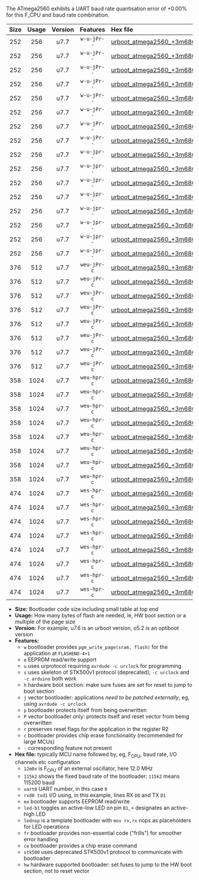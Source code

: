 The ATmega2560 exhibits a UART baud rate quantisation error of +0.00% for this F_CPU and baud rate combination.

|Size|Usage|Version|Features|Hex file|
|:-:|:-:|:-:|:-:|:--|
|252|256|u7.7|`w-u-jPr--`|[urboot_atmega2560_+3m6864x_+230k4_uart0_rxe0_txe1_led+b7.hex](https://raw.githubusercontent.com/stefanrueger/urboot.hex/main/mcus/atmega2560/external_oscillator/fcpu_+3m6864x/br_+230k4/urboot_atmega2560_+3m6864x_+230k4_uart0_rxe0_txe1_led+b7.hex)|
|252|256|u7.7|`w-u-jPr--`|[urboot_atmega2560_+3m6864x_+230k4_uart0_rxe0_txe1_lednop.hex](https://raw.githubusercontent.com/stefanrueger/urboot.hex/main/mcus/atmega2560/external_oscillator/fcpu_+3m6864x/br_+230k4/urboot_atmega2560_+3m6864x_+230k4_uart0_rxe0_txe1_lednop.hex)|
|252|256|u7.7|`w-u-jPr--`|[urboot_atmega2560_+3m6864x_+230k4_uart1_rxd2_txd3_led+b7.hex](https://raw.githubusercontent.com/stefanrueger/urboot.hex/main/mcus/atmega2560/external_oscillator/fcpu_+3m6864x/br_+230k4/urboot_atmega2560_+3m6864x_+230k4_uart1_rxd2_txd3_led+b7.hex)|
|252|256|u7.7|`w-u-jPr--`|[urboot_atmega2560_+3m6864x_+230k4_uart1_rxd2_txd3_lednop.hex](https://raw.githubusercontent.com/stefanrueger/urboot.hex/main/mcus/atmega2560/external_oscillator/fcpu_+3m6864x/br_+230k4/urboot_atmega2560_+3m6864x_+230k4_uart1_rxd2_txd3_lednop.hex)|
|252|256|u7.7|`w-u-jPr--`|[urboot_atmega2560_+3m6864x_+230k4_uart2_rxh0_txh1_led+b7.hex](https://raw.githubusercontent.com/stefanrueger/urboot.hex/main/mcus/atmega2560/external_oscillator/fcpu_+3m6864x/br_+230k4/urboot_atmega2560_+3m6864x_+230k4_uart2_rxh0_txh1_led+b7.hex)|
|252|256|u7.7|`w-u-jPr--`|[urboot_atmega2560_+3m6864x_+230k4_uart2_rxh0_txh1_lednop.hex](https://raw.githubusercontent.com/stefanrueger/urboot.hex/main/mcus/atmega2560/external_oscillator/fcpu_+3m6864x/br_+230k4/urboot_atmega2560_+3m6864x_+230k4_uart2_rxh0_txh1_lednop.hex)|
|252|256|u7.7|`w-u-jPr--`|[urboot_atmega2560_+3m6864x_+230k4_uart3_rxj0_txj1_led+b7.hex](https://raw.githubusercontent.com/stefanrueger/urboot.hex/main/mcus/atmega2560/external_oscillator/fcpu_+3m6864x/br_+230k4/urboot_atmega2560_+3m6864x_+230k4_uart3_rxj0_txj1_led+b7.hex)|
|252|256|u7.7|`w-u-jPr--`|[urboot_atmega2560_+3m6864x_+230k4_uart3_rxj0_txj1_lednop.hex](https://raw.githubusercontent.com/stefanrueger/urboot.hex/main/mcus/atmega2560/external_oscillator/fcpu_+3m6864x/br_+230k4/urboot_atmega2560_+3m6864x_+230k4_uart3_rxj0_txj1_lednop.hex)|
|252|256|u7.7|`w-u-jpr--`|[urboot_atmega2560_+3m6864x_+230k4_uart0_rxe0_txe1_led+b7_fr.hex](https://raw.githubusercontent.com/stefanrueger/urboot.hex/main/mcus/atmega2560/external_oscillator/fcpu_+3m6864x/br_+230k4/urboot_atmega2560_+3m6864x_+230k4_uart0_rxe0_txe1_led+b7_fr.hex)|
|252|256|u7.7|`w-u-jpr--`|[urboot_atmega2560_+3m6864x_+230k4_uart0_rxe0_txe1_lednop_fr.hex](https://raw.githubusercontent.com/stefanrueger/urboot.hex/main/mcus/atmega2560/external_oscillator/fcpu_+3m6864x/br_+230k4/urboot_atmega2560_+3m6864x_+230k4_uart0_rxe0_txe1_lednop_fr.hex)|
|252|256|u7.7|`w-u-jpr--`|[urboot_atmega2560_+3m6864x_+230k4_uart1_rxd2_txd3_led+b7_fr.hex](https://raw.githubusercontent.com/stefanrueger/urboot.hex/main/mcus/atmega2560/external_oscillator/fcpu_+3m6864x/br_+230k4/urboot_atmega2560_+3m6864x_+230k4_uart1_rxd2_txd3_led+b7_fr.hex)|
|252|256|u7.7|`w-u-jpr--`|[urboot_atmega2560_+3m6864x_+230k4_uart1_rxd2_txd3_lednop_fr.hex](https://raw.githubusercontent.com/stefanrueger/urboot.hex/main/mcus/atmega2560/external_oscillator/fcpu_+3m6864x/br_+230k4/urboot_atmega2560_+3m6864x_+230k4_uart1_rxd2_txd3_lednop_fr.hex)|
|252|256|u7.7|`w-u-jpr--`|[urboot_atmega2560_+3m6864x_+230k4_uart2_rxh0_txh1_led+b7_fr.hex](https://raw.githubusercontent.com/stefanrueger/urboot.hex/main/mcus/atmega2560/external_oscillator/fcpu_+3m6864x/br_+230k4/urboot_atmega2560_+3m6864x_+230k4_uart2_rxh0_txh1_led+b7_fr.hex)|
|252|256|u7.7|`w-u-jpr--`|[urboot_atmega2560_+3m6864x_+230k4_uart2_rxh0_txh1_lednop_fr.hex](https://raw.githubusercontent.com/stefanrueger/urboot.hex/main/mcus/atmega2560/external_oscillator/fcpu_+3m6864x/br_+230k4/urboot_atmega2560_+3m6864x_+230k4_uart2_rxh0_txh1_lednop_fr.hex)|
|252|256|u7.7|`w-u-jpr--`|[urboot_atmega2560_+3m6864x_+230k4_uart3_rxj0_txj1_led+b7_fr.hex](https://raw.githubusercontent.com/stefanrueger/urboot.hex/main/mcus/atmega2560/external_oscillator/fcpu_+3m6864x/br_+230k4/urboot_atmega2560_+3m6864x_+230k4_uart3_rxj0_txj1_led+b7_fr.hex)|
|252|256|u7.7|`w-u-jpr--`|[urboot_atmega2560_+3m6864x_+230k4_uart3_rxj0_txj1_lednop_fr.hex](https://raw.githubusercontent.com/stefanrueger/urboot.hex/main/mcus/atmega2560/external_oscillator/fcpu_+3m6864x/br_+230k4/urboot_atmega2560_+3m6864x_+230k4_uart3_rxj0_txj1_lednop_fr.hex)|
|376|512|u7.7|`weu-jPr-c`|[urboot_atmega2560_+3m6864x_+230k4_uart0_rxe0_txe1_ee_led+b7_fr_ce.hex](https://raw.githubusercontent.com/stefanrueger/urboot.hex/main/mcus/atmega2560/external_oscillator/fcpu_+3m6864x/br_+230k4/urboot_atmega2560_+3m6864x_+230k4_uart0_rxe0_txe1_ee_led+b7_fr_ce.hex)|
|376|512|u7.7|`weu-jPr-c`|[urboot_atmega2560_+3m6864x_+230k4_uart0_rxe0_txe1_ee_lednop_fr_ce.hex](https://raw.githubusercontent.com/stefanrueger/urboot.hex/main/mcus/atmega2560/external_oscillator/fcpu_+3m6864x/br_+230k4/urboot_atmega2560_+3m6864x_+230k4_uart0_rxe0_txe1_ee_lednop_fr_ce.hex)|
|376|512|u7.7|`weu-jPr-c`|[urboot_atmega2560_+3m6864x_+230k4_uart1_rxd2_txd3_ee_led+b7_fr_ce.hex](https://raw.githubusercontent.com/stefanrueger/urboot.hex/main/mcus/atmega2560/external_oscillator/fcpu_+3m6864x/br_+230k4/urboot_atmega2560_+3m6864x_+230k4_uart1_rxd2_txd3_ee_led+b7_fr_ce.hex)|
|376|512|u7.7|`weu-jPr-c`|[urboot_atmega2560_+3m6864x_+230k4_uart1_rxd2_txd3_ee_lednop_fr_ce.hex](https://raw.githubusercontent.com/stefanrueger/urboot.hex/main/mcus/atmega2560/external_oscillator/fcpu_+3m6864x/br_+230k4/urboot_atmega2560_+3m6864x_+230k4_uart1_rxd2_txd3_ee_lednop_fr_ce.hex)|
|376|512|u7.7|`weu-jPr-c`|[urboot_atmega2560_+3m6864x_+230k4_uart2_rxh0_txh1_ee_led+b7_fr_ce.hex](https://raw.githubusercontent.com/stefanrueger/urboot.hex/main/mcus/atmega2560/external_oscillator/fcpu_+3m6864x/br_+230k4/urboot_atmega2560_+3m6864x_+230k4_uart2_rxh0_txh1_ee_led+b7_fr_ce.hex)|
|376|512|u7.7|`weu-jPr-c`|[urboot_atmega2560_+3m6864x_+230k4_uart2_rxh0_txh1_ee_lednop_fr_ce.hex](https://raw.githubusercontent.com/stefanrueger/urboot.hex/main/mcus/atmega2560/external_oscillator/fcpu_+3m6864x/br_+230k4/urboot_atmega2560_+3m6864x_+230k4_uart2_rxh0_txh1_ee_lednop_fr_ce.hex)|
|376|512|u7.7|`weu-jPr-c`|[urboot_atmega2560_+3m6864x_+230k4_uart3_rxj0_txj1_ee_led+b7_fr_ce.hex](https://raw.githubusercontent.com/stefanrueger/urboot.hex/main/mcus/atmega2560/external_oscillator/fcpu_+3m6864x/br_+230k4/urboot_atmega2560_+3m6864x_+230k4_uart3_rxj0_txj1_ee_led+b7_fr_ce.hex)|
|376|512|u7.7|`weu-jPr-c`|[urboot_atmega2560_+3m6864x_+230k4_uart3_rxj0_txj1_ee_lednop_fr_ce.hex](https://raw.githubusercontent.com/stefanrueger/urboot.hex/main/mcus/atmega2560/external_oscillator/fcpu_+3m6864x/br_+230k4/urboot_atmega2560_+3m6864x_+230k4_uart3_rxj0_txj1_ee_lednop_fr_ce.hex)|
|358|1024|u7.7|`weu-hpr-c`|[urboot_atmega2560_+3m6864x_+230k4_uart0_rxe0_txe1_ee_led+b7_fr_ce_hw.hex](https://raw.githubusercontent.com/stefanrueger/urboot.hex/main/mcus/atmega2560/external_oscillator/fcpu_+3m6864x/br_+230k4/urboot_atmega2560_+3m6864x_+230k4_uart0_rxe0_txe1_ee_led+b7_fr_ce_hw.hex)|
|358|1024|u7.7|`weu-hpr-c`|[urboot_atmega2560_+3m6864x_+230k4_uart0_rxe0_txe1_ee_lednop_fr_ce_hw.hex](https://raw.githubusercontent.com/stefanrueger/urboot.hex/main/mcus/atmega2560/external_oscillator/fcpu_+3m6864x/br_+230k4/urboot_atmega2560_+3m6864x_+230k4_uart0_rxe0_txe1_ee_lednop_fr_ce_hw.hex)|
|358|1024|u7.7|`weu-hpr-c`|[urboot_atmega2560_+3m6864x_+230k4_uart1_rxd2_txd3_ee_led+b7_fr_ce_hw.hex](https://raw.githubusercontent.com/stefanrueger/urboot.hex/main/mcus/atmega2560/external_oscillator/fcpu_+3m6864x/br_+230k4/urboot_atmega2560_+3m6864x_+230k4_uart1_rxd2_txd3_ee_led+b7_fr_ce_hw.hex)|
|358|1024|u7.7|`weu-hpr-c`|[urboot_atmega2560_+3m6864x_+230k4_uart1_rxd2_txd3_ee_lednop_fr_ce_hw.hex](https://raw.githubusercontent.com/stefanrueger/urboot.hex/main/mcus/atmega2560/external_oscillator/fcpu_+3m6864x/br_+230k4/urboot_atmega2560_+3m6864x_+230k4_uart1_rxd2_txd3_ee_lednop_fr_ce_hw.hex)|
|358|1024|u7.7|`weu-hpr-c`|[urboot_atmega2560_+3m6864x_+230k4_uart2_rxh0_txh1_ee_led+b7_fr_ce_hw.hex](https://raw.githubusercontent.com/stefanrueger/urboot.hex/main/mcus/atmega2560/external_oscillator/fcpu_+3m6864x/br_+230k4/urboot_atmega2560_+3m6864x_+230k4_uart2_rxh0_txh1_ee_led+b7_fr_ce_hw.hex)|
|358|1024|u7.7|`weu-hpr-c`|[urboot_atmega2560_+3m6864x_+230k4_uart2_rxh0_txh1_ee_lednop_fr_ce_hw.hex](https://raw.githubusercontent.com/stefanrueger/urboot.hex/main/mcus/atmega2560/external_oscillator/fcpu_+3m6864x/br_+230k4/urboot_atmega2560_+3m6864x_+230k4_uart2_rxh0_txh1_ee_lednop_fr_ce_hw.hex)|
|358|1024|u7.7|`weu-hpr-c`|[urboot_atmega2560_+3m6864x_+230k4_uart3_rxj0_txj1_ee_led+b7_fr_ce_hw.hex](https://raw.githubusercontent.com/stefanrueger/urboot.hex/main/mcus/atmega2560/external_oscillator/fcpu_+3m6864x/br_+230k4/urboot_atmega2560_+3m6864x_+230k4_uart3_rxj0_txj1_ee_led+b7_fr_ce_hw.hex)|
|358|1024|u7.7|`weu-hpr-c`|[urboot_atmega2560_+3m6864x_+230k4_uart3_rxj0_txj1_ee_lednop_fr_ce_hw.hex](https://raw.githubusercontent.com/stefanrueger/urboot.hex/main/mcus/atmega2560/external_oscillator/fcpu_+3m6864x/br_+230k4/urboot_atmega2560_+3m6864x_+230k4_uart3_rxj0_txj1_ee_lednop_fr_ce_hw.hex)|
|474|1024|u7.7|`wes-hpr-c`|[urboot_atmega2560_+3m6864x_+230k4_uart0_rxe0_txe1_ee_led+b7_fr_ce_stk500_hw.hex](https://raw.githubusercontent.com/stefanrueger/urboot.hex/main/mcus/atmega2560/external_oscillator/fcpu_+3m6864x/br_+230k4/urboot_atmega2560_+3m6864x_+230k4_uart0_rxe0_txe1_ee_led+b7_fr_ce_stk500_hw.hex)|
|474|1024|u7.7|`wes-hpr-c`|[urboot_atmega2560_+3m6864x_+230k4_uart0_rxe0_txe1_ee_lednop_fr_ce_stk500_hw.hex](https://raw.githubusercontent.com/stefanrueger/urboot.hex/main/mcus/atmega2560/external_oscillator/fcpu_+3m6864x/br_+230k4/urboot_atmega2560_+3m6864x_+230k4_uart0_rxe0_txe1_ee_lednop_fr_ce_stk500_hw.hex)|
|474|1024|u7.7|`wes-hpr-c`|[urboot_atmega2560_+3m6864x_+230k4_uart1_rxd2_txd3_ee_led+b7_fr_ce_stk500_hw.hex](https://raw.githubusercontent.com/stefanrueger/urboot.hex/main/mcus/atmega2560/external_oscillator/fcpu_+3m6864x/br_+230k4/urboot_atmega2560_+3m6864x_+230k4_uart1_rxd2_txd3_ee_led+b7_fr_ce_stk500_hw.hex)|
|474|1024|u7.7|`wes-hpr-c`|[urboot_atmega2560_+3m6864x_+230k4_uart1_rxd2_txd3_ee_lednop_fr_ce_stk500_hw.hex](https://raw.githubusercontent.com/stefanrueger/urboot.hex/main/mcus/atmega2560/external_oscillator/fcpu_+3m6864x/br_+230k4/urboot_atmega2560_+3m6864x_+230k4_uart1_rxd2_txd3_ee_lednop_fr_ce_stk500_hw.hex)|
|474|1024|u7.7|`wes-hpr-c`|[urboot_atmega2560_+3m6864x_+230k4_uart2_rxh0_txh1_ee_led+b7_fr_ce_stk500_hw.hex](https://raw.githubusercontent.com/stefanrueger/urboot.hex/main/mcus/atmega2560/external_oscillator/fcpu_+3m6864x/br_+230k4/urboot_atmega2560_+3m6864x_+230k4_uart2_rxh0_txh1_ee_led+b7_fr_ce_stk500_hw.hex)|
|474|1024|u7.7|`wes-hpr-c`|[urboot_atmega2560_+3m6864x_+230k4_uart2_rxh0_txh1_ee_lednop_fr_ce_stk500_hw.hex](https://raw.githubusercontent.com/stefanrueger/urboot.hex/main/mcus/atmega2560/external_oscillator/fcpu_+3m6864x/br_+230k4/urboot_atmega2560_+3m6864x_+230k4_uart2_rxh0_txh1_ee_lednop_fr_ce_stk500_hw.hex)|
|474|1024|u7.7|`wes-hpr-c`|[urboot_atmega2560_+3m6864x_+230k4_uart3_rxj0_txj1_ee_led+b7_fr_ce_stk500_hw.hex](https://raw.githubusercontent.com/stefanrueger/urboot.hex/main/mcus/atmega2560/external_oscillator/fcpu_+3m6864x/br_+230k4/urboot_atmega2560_+3m6864x_+230k4_uart3_rxj0_txj1_ee_led+b7_fr_ce_stk500_hw.hex)|
|474|1024|u7.7|`wes-hpr-c`|[urboot_atmega2560_+3m6864x_+230k4_uart3_rxj0_txj1_ee_lednop_fr_ce_stk500_hw.hex](https://raw.githubusercontent.com/stefanrueger/urboot.hex/main/mcus/atmega2560/external_oscillator/fcpu_+3m6864x/br_+230k4/urboot_atmega2560_+3m6864x_+230k4_uart3_rxj0_txj1_ee_lednop_fr_ce_stk500_hw.hex)|

- **Size:** Bootloader code size including small table at top end
- **Usage:** How many bytes of flash are needed, ie, HW boot section or a multiple of the page size
- **Version:** For example, u7.6 is an urboot version, o5.2 is an optiboot version
- **Features:**
  + `w` bootloader provides `pgm_write_page(sram, flash)` for the application at `FLASHEND-4+1`
  + `e` EEPROM read/write support
  + `u` uses urprotocol requiring `avrdude -c urclock` for programming
  + `s` uses skeleton of STK500v1 protocol (deprecated); `-c urclock` and `-c arduino` both work
  + `h` hardware boot section: make sure fuses are set for reset to jump to boot section
  + `j` vector bootloader: applications *need to be patched externally*, eg, using `avrdude -c urclock`
  + `p` bootloader protects itself from being overwritten
  + `P` vector bootloader only: protects itself and reset vector from being overwritten
  + `r` preserves reset flags for the application in the register R2
  + `c` bootloader provides chip erase functionality (recommended for large MCUs)
  + `-` corresponding feature not present
- **Hex file:** typically MCU name followed by, eg, F<sub>CPU</sub>, baud rate, I/O channels etc configuration
  + `12m0x` is F<sub>CPU</sub> of an external oscillator, here 12.0 MHz
  + `115k2` shows the fixed baud rate of the bootloader: `115k2` means 115200 baud
  + `uart0` UART number, in this case `0`
  + `rxd0 txd1` I/O using, in this example, lines RX `D0` and TX `D1`
  + `ee` bootloader supports EEPROM read/write
  + `led-b1` toggles an active-low LED on pin `B1`, `+` designates an active-high LED
  + `lednop` is a template bootloader with `mov rx,rx` nops as placeholders for LED operations
  + `fr` bootloader provides non-essential code ("frills") for smoother error handling
  + `ce` bootloader provides a chip erase command
  + `stk500` uses deprecated STK500v1 protocol to communicate with bootloader
  + `hw` hardware supported bootloader: set fuses to jump to the HW boot section, not to reset vector
